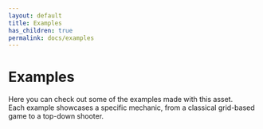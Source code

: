 ```yaml
---
layout: default
title: Examples
has_children: true
permalink: docs/examples
---
```


# Examples
Here you can check out some of the examples made with this asset.  
Each example showcases a specific mechanic, from a classical grid-based game to a top-down shooter.  